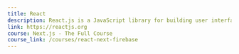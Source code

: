 ```yaml
---
title: React
description: React.js is a JavaScript library for building user interfaces
link: https://reactjs.org
course: Next.js - The Full Course
course_link: /courses/react-next-firebase
---
```


